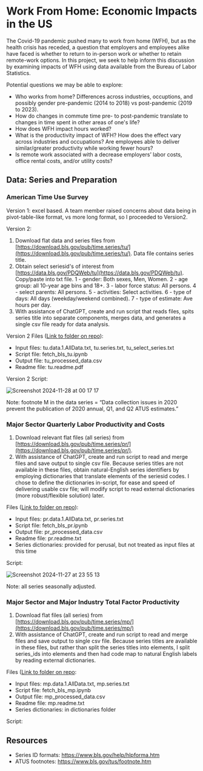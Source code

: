# Work From Home: Economic Impacts in the US

The Covid-19 pandemic pushed many to work from home (WFH), but as the health crisis has receded, a question that employers and employees alike have faced is whether to return to in-person work or whether to retain remote-work options. In this project, we seek to help inform this discussion by examining impacts of WFH using data available from the Bureau of Labor Statistics.

Potential questions we may be able to explore:
* Who works from home? Differences across industries, occuptions, and possibly gender pre-pandemic (2014 to 2018) vs post-pandemic (2019 to 2023). 
* How do changes in commute time pre- to post-pandemic translate to changes in time spent in other areas of one's life?
* How does WFH impact hours worked? 
* What is the productivity impact of WFH? How does the effect vary across industries and occupations? Are employees able to deliver similar/greater productivity while working fewer hours?
* Is remote work associated with a decrease employers’ labor costs, office rental costs, and/or utility costs? 

## Data: Series and Preparation

### American Time Use Survey 

Version 1: excel based. A team member raised concerns about data being in pivot-table-like format, vs more long format, so I proceeded to Version2. 
 
Version 2:
1. Download flat data and series files from [https://download.bls.gov/pub/time.series/tu/](https://download.bls.gov/pub/time.series/tu/). Data file contains series title.
2. Obtain select seriesid's of interest from [https://data.bls.gov/PDQWeb/tu](https://data.bls.gov/PDQWeb/tu). Copy/paste into txt file.
    1 -	gender:	Both sexes, Men, Women. 2 -	age group: all 10-year age bins and 18+. 3 - labor force status: All persons. 4 - select parents: All persons. 5 - activities: Select activities. 6 -	type of days: All days (weekday/weekend combined). 7 - type of estimate: Ave hours per day.
3. With assistance of ChatGPT, create and run script that reads files, spits series title into separate components, merges data, and generates a single csv file ready for data analysis. 

Version 2 Files ([Link to folder on repo](https://github.com/brenprie/Project-1-Work-From-Home/tree/brenprie/Raw%20Data/American%20Time%20Use%20Survey)):
* Input files: tu.data.1.AllData.txt, tu.series.txt, tu_select_series.txt
* Script file: fetch_bls_tu.ipynb
* Output file: tu_processed_data.csv
* Readme file: tu.readme.pdf

Version 2 Script:

![Screenshot 2024-11-28 at 00 17 17](https://github.com/user-attachments/assets/d93d53e0-1c05-44dd-9b3a-ef27317776b1)

Note: footnote M in the data series = “Data collection issues in 2020 prevent the publication of 2020 annual, Q1, and Q2 ATUS estimates.”

### Major Sector Quarterly Labor Productivity and Costs
1. Download relevant flat files (all series) from [https://download.bls.gov/pub/time.series/pr/](https://download.bls.gov/pub/time.series/pr/).
2. With assistance of ChatGPT, create and run script to read and merge files and save output to single csv file. Because series titles are not available in these files, obtain natural-English series identifiers by employing dictionaries that translate elements of the seriesid codes. I chose to define the dictionaries in-script, for ease and speed of delivering usable csv file; will modify script to read external dictionaries (more robust/flexible solution) later.  

Files ([Link to folder on repo](https://github.com/brenprie/Project-1-Work-From-Home/tree/main/Raw%20Data/Productivity%20and%20Costs)):
* Input files: pr.data.1.AllData.txt, pr.series.txt
* Script file: fetch_bls_pr.ipynb
* Output file: pr_processed_data.csv
* Readme file: pr.readme.txt
* Series dictionaries: provided for perusal, but not treated as input files at this time

Script:

![Screenshot 2024-11-27 at 23 55 13](https://github.com/user-attachments/assets/cf8abdf2-a731-4fb7-ba43-e6344d282926)

Note: all series seasonally adjusted. 

### Major Sector and Major Industry Total Factor Productivity
1. Download flat files (all series) from [https://download.bls.gov/pub/time.series/mp/](https://download.bls.gov/pub/time.series/mp/)
2. With assistance of ChatGPT, create and run script to read and merge files and save output to single csv file. Because series titles are available in these files, but rather than split the series titles into elements, I split series_ids into elements and then had code map to natural English labels by reading external dictionaries.  

Files ([Link to folder on repo]():
* Input files: mp.data.1.AllData.txt, mp.series.txt
* Script file: fetch_bls_mp.ipynb
* Output file: mp_processed_data.csv
* Readme file: mp.readme.txt
* Series dictionaries: in dictionaries folder

Script:

## Resources
* Series ID formats: https://www.bls.gov/help/hlpforma.htm
* ATUS footnotes: https://www.bls.gov/tus/footnote.htm
